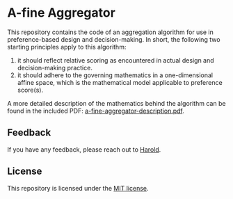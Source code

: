# A-fine Aggregator

This repository contains the code of an aggregation algorithm for use in 
preference-based design and decision-making. In short, the following two starting 
principles apply to this algorithm:

1. it should reflect relative scoring as encountered in actual design and 
decision-making practice.
2. it should adhere to the governing mathematics in a one-dimensional affine space, 
which is the mathematical model applicable to preference score(s).

A more detailed description of the mathematics behind the algorithm can be found in the 
included PDF: [a-fine-aggregator-description.pdf](a-fine-aggregator-description.pdf).

## Feedback

If you have any feedback, please reach out to [Harold](mailto:harold.van.heukelum@boskalis.com).

## License

This repository is licensed under the [MIT license](https://choosealicense.com/licenses/mit/).

